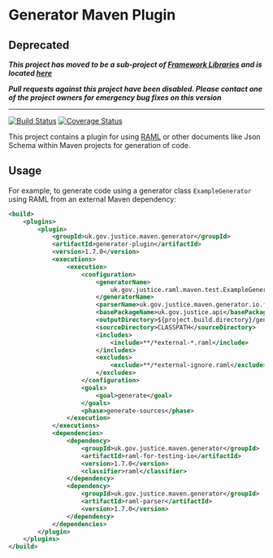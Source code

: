 # Generator Maven Plugin

## Deprecated

_**This project has moved to be a sub-project of [Framework Libraries](https://github.com/CJSCommonPlatform/framework-libraries) and is located [here](https://github.com/CJSCommonPlatform/framework-libraries/blob/master/generator-maven-plugin/README.md)**_

_**Pull requests against this project have been disabled. Please contact one of the project owners for emergency bug fixes on this version**_

---


[![Build Status](https://travis-ci.org/CJSCommonPlatform/generator-maven-plugin.svg?branch=master)](https://travis-ci.org/CJSCommonPlatform/generator-maven-plugin) 
[![Coverage Status](https://coveralls.io/repos/github/CJSCommonPlatform/generator-maven-plugin/badge.svg?branch=master)](https://coveralls.io/github/CJSCommonPlatform/generator-maven-plugin?branch=master)

This project contains a plugin for using [RAML](http://raml.org/) or other documents like Json Schema within Maven projects for generation of code.

## Usage

For example, to generate code using a generator class `ExampleGenerator` using RAML from an external
Maven dependency:

```xml
<build>
    <plugins>
        <plugin>
            <groupId>uk.gov.justice.maven.generator</groupId>
            <artifactId>generator-plugin</artifactId>
            <version>1.7.0</version>
            <executions>
                <execution>
                    <configuration>
                        <generatorName>
                            uk.gov.justice.raml.maven.test.ExampleGenerator
                        </generatorName>
                        <parserName>uk.gov.justice.maven.generator.io.files.parser.RamlFileParser</parserName>
                        <basePackageName>uk.gov.justice.api</basePackageName>
                        <outputDirectory>${project.build.directory}/generated-sources</outputDirectory>
                        <sourceDirectory>CLASSPATH</sourceDirectory>
                        <includes>
                            <include>**/*external-*.raml</include>
                        </includes>
                        <excludes>
                            <exclude>**/*external-ignore.raml</exclude>
                        </excludes>
                    </configuration>
                    <goals>
                        <goal>generate</goal>
                    </goals>
                    <phase>generate-sources</phase>
                </execution>
            </executions>
            <dependencies>
                <dependency>
                    <groupId>uk.gov.justice.maven.generator</groupId>
                    <artifactId>raml-for-testing-io</artifactId>
                    <version>1.7.0</version>
                    <classifier>raml</classifier>
                </dependency>
                <dependency>
                    <groupId>uk.gov.justice.maven.generator</groupId>
                    <artifactId>raml-parser</artifactId>
                    <version>1.7.0</version>
                </dependency>
            </dependencies>
        </plugin>
    </plugins>
</build>
```
